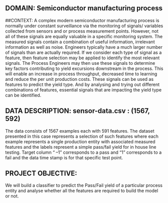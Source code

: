## DOMAIN: Semiconductor manufacturing process
##CONTEXT: A complex modern semiconductor manufacturing process is normally under constant surveillance via the monitoring of signals/
variables collected from sensors and or process measurement points. However, not all of these signals are equally valuable in a specific 
monitoring system. The measured signals contain a combination of useful information, irrelevant information as well as noise. Engineers 
typically have a much larger number of signals than are actually required. If we consider each type of signal as a feature, then feature 
selection may be applied to identify the most relevant signals. The Process Engineers may then use these signals to determine key factors 
contributing to yield excursions downstream in the process. This will enable an increase in process throughput, decreased time to learning 
and reduce the per unit production costs. These signals can be used as features to predict the yield type. And by analysing and trying out 
different combinations of features, essential signals that are impacting the yield type can be identified.
## DATA DESCRIPTION: sensor-data.csv : (1567, 592)
The data consists of 1567 examples each with 591 features. 
The dataset presented in this case represents a selection of such features where each example represents a single production entity with 
associated measured features and the labels represent a simple pass/fail yield for in house line testing. Target column “ –1” corresponds to 
a pass and “1” corresponds to a fail and the data time stamp is for that specific test point.
## PROJECT OBJECTIVE: 
We will build a classifier to predict the Pass/Fail yield of a particular process entity and analyse whether all the 
features are required to build the model or not.
